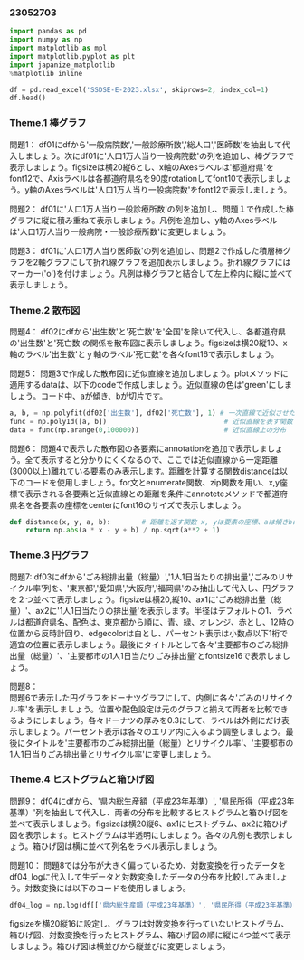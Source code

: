 ### 23052703

```python
import pandas as pd
import numpy as np
import matplotlib as mpl
import matplotlib.pyplot as plt
import japanize_matplotlib
%matplotlib inline

df = pd.read_excel('SSDSE-E-2023.xlsx', skiprows=2, index_col=1)
df.head()
```
### __Theme.1 棒グラフ__

問題1：
df01にdfから'一般病院数','一般診療所数','総人口','医師数'を抽出して代入しましょう。次にdf01に'人口1万人当り一般病院数'の列を追加し、棒グラフで表示しましょう。figsizeは横20縦6とし、x軸のAxesラベルは'都道府県'をfont12で、Axisラベルは各都道府県名を90度rotationしてfont10で表示しましょう。y軸のAxesラベルは'人口1万人当り一般病院数'をfont12で表示しましょう。

問題2：
df01に'人口1万人当り一般診療所数'の列を追加し、問題１で作成した棒グラフに縦に積み重ねて表示しましょう。凡例を追加し、y軸のAxesラベルは'人口1万人当り一般病院・一般診療所数'に変更しましょう。

問題3： 
df01に'人口1万人当り医師数'の列を追加し、問題2で作成した積層棒グラフを2軸グラフにして折れ線グラフを追加表示しましょう。折れ線グラフにはマーカー('o')を付けましょう。凡例は棒グラフと結合して左上枠内に縦に並べて表示しましょう。

### __Theme.2 散布図__

問題4：
df02にdfから'出生数'と'死亡数'を'全国'を除いて代入し、各都道府県の'出生数'と'死亡数'の関係を散布図に表示しましょう。figsizeは横20縦10、x軸のラベル'出生数'とｙ軸のラベル'死亡数'を各々font16で表示しましょう。

問題5：
問題3で作成した散布図に近似直線を追加しましょう。plotメソッドに適用するdataは、以下のcodeで作成しましょう。近似直線の色は'green'にしましょう。コード中、aが傾き、bが切片です。

```python
a, b, = np.polyfit(df02['出生数'], df02['死亡数'], 1) # 一次直線で近似させた時の傾きaと切片b
func = np.poly1d([a, b])                             # 近似直線を表す関数
data = func(np.arange(0,100000))                     # 近似直線上の分布
```

問題6： 
問題4で表示した散布図の各要素にannotationを追加で表示しましょう。全て表示すると分かりにくくなるので、ここでは近似直線から一定距離(3000以上)離れている要素のみ表示します。距離を計算する関数distanceは以下のコードを使用しましょう。for文とenumerate関数、zip関数を用い、x,y座標で表示される各要素と近似直線との距離を条件にannoteteメソッドで都道府県名を各要素の座標をcenterにfont16のサイズで表示しましょう。
```python
def distance(x, y, a, b): 　　　　# 距離を返す関数 x, yは要素の座標、aは傾きbは切片
    return np.abs(a * x - y + b) / np.sqrt(a**2 + 1)
```

### __Theme.3 円グラフ__
問題7:
df03にdfから'ごみ総排出量（総量）','1人1日当たりの排出量','ごみのリサイクル率'列を、'東京都','愛知県','大阪府','福岡県'のみ抽出して代入し、円グラフを２つ並べて表示しましょう。figsizeは横20,縦10、ax1に'ごみ総排出量（総量）'、ax2に'1人1日当たりの排出量'を表示します。半径はデフォルトの1、ラベルは都道府県名、配色は、東京都から順に、青、緑、オレンジ、赤とし、12時の位置から反時計回り、edgecolorは白とし、パーセント表示は小数点以下1桁で適宜の位置に表示しましょう。最後にタイトルとして各々'主要都市のごみ総排出量（総量）'、'主要都市の1人1日当たりごみ排出量'とfontsize16で表示しましょう。  


問題8：  
問題6で表示した円グラフをドーナツグラフにして、内側に各々'ごみのリサイクル率'を表示しましょう。位置や配色設定は元のグラフと揃えて両者を比較できるようにしましょう。各々ドーナツの厚みを0.3にして、ラベルは外側にだけ表示しましょう。パーセント表示は各々のエリア内に入るよう調整しましょう。最後にタイトルを'主要都市のごみ総排出量（総量）とリサイクル率'、'主要都市の1人1日当りごみ排出量とリサイクル率'に変更しましょう。

### __Theme.4 ヒストグラムと箱ひげ図__

問題9：
df04にdfから、'県内総生産額（平成23年基準）', '県民所得（平成23年基準）'列を抽出して代入し、両者の分布を比較するヒストグラムと箱ひげ図を並べて表示しましょう。figsizeは横20縦6、ax1にヒストグラム、ax2に箱ひげ図を表示します。ヒストグラムは半透明にしましょう。各々の凡例も表示しましょう。箱ひげ図は横に並べて列名をラベル表示しましょう。

問題10：
問題8では分布が大きく偏っているため、対数変換を行ったデータをdf04_logに代入して生データと対数変換したデータの分布を比較してみましょう。対数変換には以下のコードを使用しましょう。
```python
df04_log = np.log(df[['県内総生産額（平成23年基準）', '県民所得（平成23年基準）']])
```
figsizeを横20縦16に設定し、グラフは対数変換を行っていないヒストグラム、箱ひげ図、対数変換を行ったヒストグラム、箱ひげ図の順に縦に4つ並べて表示しましょう。箱ひげ図は横並びから縦並びに変更しましょう。